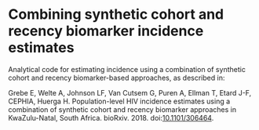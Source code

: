 # Combining synthetic cohort and recency biomarker incidence estimates

Analytical code for estimating incidence using a combination of synthetic cohort
and recency biomarker-based approaches, as described in:

Grebe E, Welte A, Johnson LF, Van Cutsem G, Puren A, Ellman T, Etard J-F, 
CEPHIA, Huerga H. Population-level HIV incidence estimates using a combination 
of synthetic cohort and recency biomarker approaches in KwaZulu-Natal, South 
Africa. bioRxiv. 2018.  doi:[10.1101/306464](https://doi.org/10.1101/306464).
